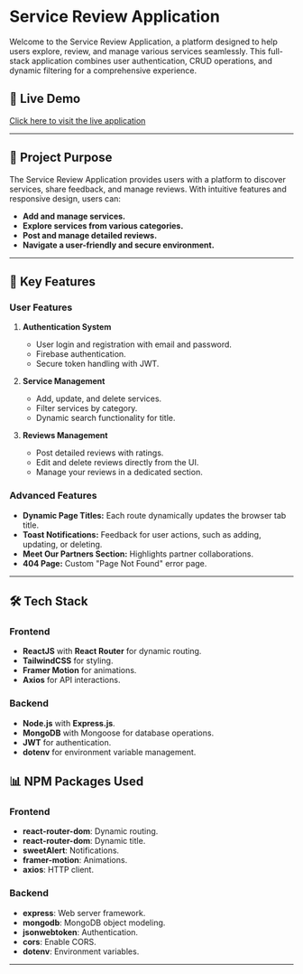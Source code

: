 # Service Review Application

Welcome to the Service Review Application, a platform designed to help users explore, review, and manage various services seamlessly. This full-stack application combines user authentication, CRUD operations, and dynamic filtering for a comprehensive experience.

## 🚀 Live Demo
[Click here to visit the live application](https://service-review-7e78b.web.app)

---

## 📖 Project Purpose
The Service Review Application provides users with a platform to discover services, share feedback, and manage reviews. With intuitive features and responsive design, users can:

- **Add and manage services.**
- **Explore services from various categories.**
- **Post and manage detailed reviews.**
- **Navigate a user-friendly and secure environment.**

---

## 🌟 Key Features

### User Features
1. **Authentication System**
   - User login and registration with email and password.
   - Firebase authentication.
   - Secure token handling with JWT.

2. **Service Management**
   - Add, update, and delete services.
   - Filter services by category.
   - Dynamic search functionality for title.

3. **Reviews Management**
   - Post detailed reviews with ratings.
   - Edit and delete reviews directly from the UI.
   - Manage your reviews in a dedicated section.



### Advanced Features
- **Dynamic Page Titles:** Each route dynamically updates the browser tab title.
- **Toast Notifications:** Feedback for user actions, such as adding, updating, or deleting.
- **Meet Our Partners Section:** Highlights partner collaborations.
- **404 Page:** Custom "Page Not Found" error page.

---

## 🛠️ Tech Stack

### Frontend
- **ReactJS** with **React Router** for dynamic routing.
- **TailwindCSS** for styling.
- **Framer Motion** for animations.
- **Axios** for API interactions.

### Backend
- **Node.js** with **Express.js**.
- **MongoDB** with Mongoose for database operations.
- **JWT** for authentication.
- **dotenv** for environment variable management.



## 📊 NPM Packages Used
### Frontend
- **react-router-dom**: Dynamic routing.
- **react-router-dom**: Dynamic title.
- **sweetAlert**: Notifications.
- **framer-motion**: Animations.
- **axios**: HTTP client.

### Backend
- **express**: Web server framework.
- **mongodb**: MongoDB object modeling.
- **jsonwebtoken**: Authentication.
- **cors**: Enable CORS.
- **dotenv**: Environment variables.

---

